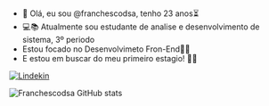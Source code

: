 - 👋 Olá, eu sou @franchescodsa, tenho 23 anos⏳
- 💻📚 Atualmente sou estudante de analise e desenvolvimento de sistema, 3º periodo
- Estou focado no Desenvolvimeto Fron-End🚀🔥
- E estou em buscar do meu primeiro estagio! 👨‍💻

[![Lindekin](https://img.shields.io/badge/LinkedIn-0077B5?style=for-the-badge&logo=linkedin&logoColor=white)](https://www.linkedin.com/in/franchesco-dos-santos-aprigio-66a566155/)

![Franchescodsa GitHub stats](https://github-readme-stats.vercel.app/api?username=franchescodsa&show_icons=true&theme=radical)
